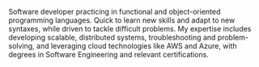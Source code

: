 Software developer practicing in functional and object-oriented programming languages. Quick to learn new skills and adapt to new syntaxes, while driven to tackle difficult problems. My expertise includes developing scalable, distributed systems, troubleshooting and problem-solving, and leveraging cloud technologies like AWS and Azure, with degrees in Software Engineering and relevant certifications.
